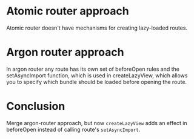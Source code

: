 # Atomic router approach

Atomic router doesn't have mechanisms for creating lazy-loaded routes.

# Argon router approach

In argon router any route has its own set of beforeOpen rules and the setAsyncImport function, which is used in createLazyView, which allows you to specify which bundle should be loaded before opening the route.

# Conclusion

Merge argon-router approach, but now `createLazyView` adds an effect in beforeOpen instead of calling route's `setAsyncImport`.
